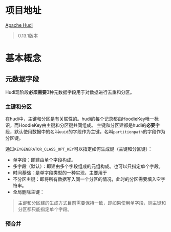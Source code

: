 # 项目地址
[Apache Hudi](https://hudi.apache.org/cn/)
> 0.13.1版本

# 基本概念
## 元数据字段
Hudi现阶段**必须需要**3种元数据字段用于对数据进行去重和分区。
### 主键和分区
在hudi中，主键和分区是有关联性的。hudi的每个记录都由HoodieKey唯一标识，而HoodieKey由主键和分区键共同组成。
主键和分区建都是hudi的**必要**字段，默认使用数据中的名叫`uuid`的字段作为主键，名叫`partitionpath`的字段作为分区键。

通过`KEYGENERATOR_CLASS_OPT_KEY`可以指定如何生成键（主键和分区键）：
- 单字段：即建由单个字段构成。
- 多字段（默认）：即建由多个字段组成的元组构成。也可以只指定单个字段。
- 时间基础：是单字段类型的一种实现，主要用于
- 不分区主键：即将所有数据写入同一个分区的情况，此时的分区需要填入空字符串。
- 全局删除主键：

> 主键和分区建的生成方式目前需要保持一致，即如果使用单字段，则主键和分区都只能指定单个字段。

### 预合并
